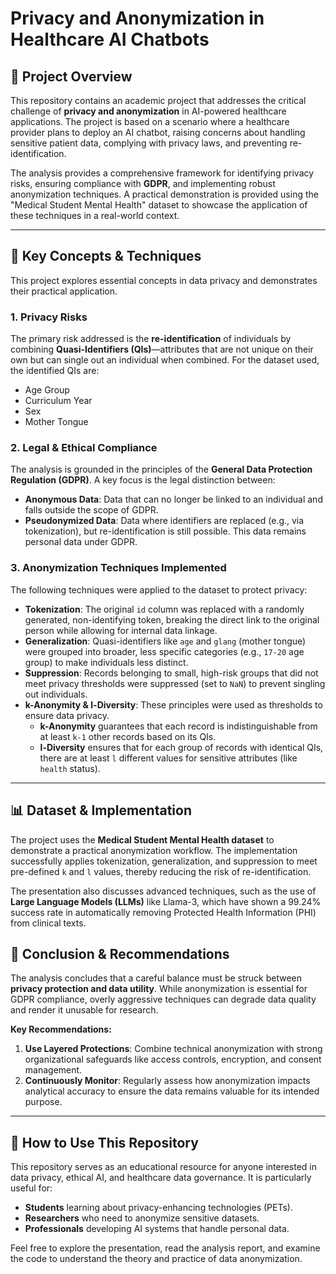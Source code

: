 # Privacy and Anonymization in Healthcare AI Chatbots

## 🏥 Project Overview

This repository contains an academic project that addresses the critical challenge of **privacy and anonymization** in AI-powered healthcare applications. The project is based on a scenario where a healthcare provider plans to deploy an AI chatbot, raising concerns about handling sensitive patient data, complying with privacy laws, and preventing re-identification.

The analysis provides a comprehensive framework for identifying privacy risks, ensuring compliance with **GDPR**, and implementing robust anonymization techniques. A practical demonstration is provided using the "Medical Student Mental Health" dataset to showcase the application of these techniques in a real-world context.

---

## 🔑 Key Concepts & Techniques

This project explores essential concepts in data privacy and demonstrates their practical application.

### 1. Privacy Risks
The primary risk addressed is the **re-identification** of individuals by combining **Quasi-Identifiers (QIs)**—attributes that are not unique on their own but can single out an individual when combined. For the dataset used, the identified QIs are:
* Age Group 
* Curriculum Year
* Sex 
* Mother Tongue

### 2. Legal & Ethical Compliance
The analysis is grounded in the principles of the **General Data Protection Regulation (GDPR)**. A key focus is the legal distinction between:
* **Anonymous Data**: Data that can no longer be linked to an individual and falls outside the scope of GDPR.
* **Pseudonymized Data**: Data where identifiers are replaced (e.g., via tokenization), but re-identification is still possible. This data remains personal data under GDPR.

### 3. Anonymization Techniques Implemented
The following techniques were applied to the dataset to protect privacy:

* **Tokenization**: The original `id` column was replaced with a randomly generated, non-identifying token, breaking the direct link to the original person while allowing for internal data linkage.
* **Generalization**: Quasi-identifiers like `age` and `glang` (mother tongue) were grouped into broader, less specific categories (e.g., `17-20` age group) to make individuals less distinct.
* **Suppression**: Records belonging to small, high-risk groups that did not meet privacy thresholds were suppressed (set to `NaN`) to prevent singling out individuals.
* **k-Anonymity & l-Diversity**: These principles were used as thresholds to ensure data privacy.
    * **k-Anonymity** guarantees that each record is indistinguishable from at least `k-1` other records based on its QIs.
    * **l-Diversity** ensures that for each group of records with identical QIs, there are at least `l` different values for sensitive attributes (like `health` status).

---

## 📊 Dataset & Implementation

The project uses the **Medical Student Mental Health dataset**  to demonstrate a practical anonymization workflow. The implementation successfully applies tokenization, generalization, and suppression to meet pre-defined `k` and `l` values, thereby reducing the risk of re-identification.

The presentation also discusses advanced techniques, such as the use of **Large Language Models (LLMs)** like Llama-3, which have shown a 99.24% success rate in automatically removing Protected Health Information (PHI) from clinical texts.

## 🎯 Conclusion & Recommendations

The analysis concludes that a careful balance must be struck between **privacy protection and data utility**. While anonymization is essential for GDPR compliance, overly aggressive techniques can degrade data quality and render it unusable for research.

**Key Recommendations:**
1.  **Use Layered Protections**: Combine technical anonymization with strong organizational safeguards like access controls, encryption, and consent management.
2.  **Continuously Monitor**: Regularly assess how anonymization impacts analytical accuracy to ensure the data remains valuable for its intended purpose.

---

## 🚀 How to Use This Repository

This repository serves as an educational resource for anyone interested in data privacy, ethical AI, and healthcare data governance. It is particularly useful for:
* **Students** learning about privacy-enhancing technologies (PETs).
* **Researchers** who need to anonymize sensitive datasets.
* **Professionals** developing AI systems that handle personal data.

Feel free to explore the presentation, read the analysis report, and examine the code to understand the theory and practice of data anonymization.
